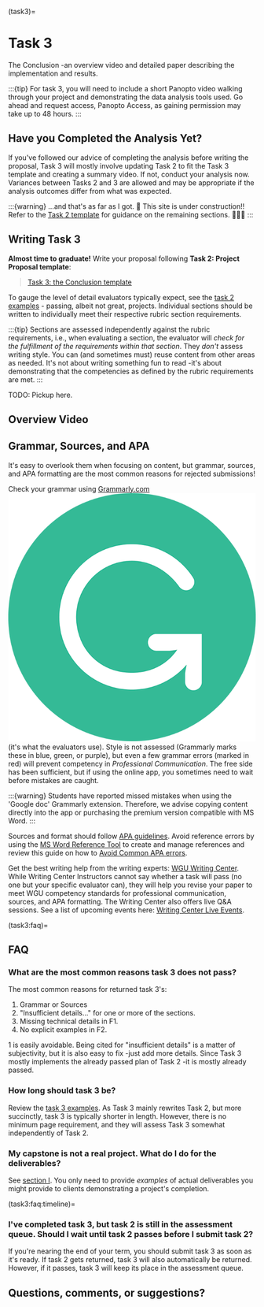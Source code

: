 (task3)=

# Task 3

The Conclusion -an overview video and detailed paper describing the implementation and results.

:::{tip}
For task 3, you will need to include a short Panopto video walking through your project and demonstrating the data analysis tools used. Go ahead and request access, Panopto Access, as gaining permission may take up to 48 hours. 
:::

## Have you Completed the Analysis Yet?

If you've followed our advice of completing the analysis before writing the proposal, Task 3 will mostly involve updating Task 2 to fit the Task 3 template and creating a summary video. If not, conduct your analysis now. Variances between Tasks 2 and 3 are allowed and may be appropriate if the analysis outcomes differ from what was expected.

:::{warning} ...and that's as far as I got. 
🚧 This site is under construction!! Refer to the [Task 2 template](resources:task2) for guidance on the remaining sections. 👷🏽‍♀️
:::

## Writing Task 3

**Almost time to graduate!** Write your proposal following **Task 2: Project Proposal template**:
> [Task 3: the Conclusion template](https://westerngovernorsuniversity-my.sharepoint.com/:w:/g/personal/jim_ashe_wgu_edu/EXd665BhwxJPrzjy35_4pLoB3oQ-2saTvR8B8V5eGKsaPA?e=OWwVw8)
> <!-- > TODO: using OneDrive link as the doc is still in development. Eventually will replace the link with a relative link to the repo. -->

To gauge the level of detail evaluators typically expect, see the [task 2 examples](resources:examples) - passing, albeit not great, projects. Individual sections should be written to individually meet their respective rubric section requirements.

:::{tip}
Sections are assessed independently against the rubric requirements, i.e., when evaluating a section, the evaluator will *check for the fulfillment of the requirements within that section*. They *don't* assess writing style. You can (and sometimes must) reuse content from other areas as needed. It's not about writing something fun to read -it's about demonstrating that the competencies as defined by the rubric requirements are met.
:::

TODO: Pickup here.
<!-- TODO HERE!! 7/20/2023-->

## Overview Video

## Grammar, Sources, and APA

It's easy to overlook them when focusing on content, but grammar, sources, and APA formatting are the most common reasons for rejected submissions!

Check your grammar using [Grammarly.com](https://www.grammarly.com/) ![grammarly_icon](https://github.com/ashejim/C769/blob/main/url_images/icon-grammarly.png?raw=true#icon) (it's what the evaluators use). Style is not assessed (Grammarly marks these in blue, green, or purple), but even a few grammar errors (marked in red) will prevent competency in *Professional Communication*. The free side has been sufficient, but if using the online app, you sometimes need to wait before mistakes are caught.

:::{warning}
Students have reported missed mistakes when using the 'Google doc' Grammarly extension. Therefore, we advise copying content directly into the app or purchasing the premium version compatible with MS Word.
:::

Sources and format should follow [APA guidelines](https://cm.wgu.edu/t5/Writing-Center-Knowledge-Base/I-Need-Help-with-APA-Style/ta-p/33524). Avoid reference errors by using the [MS Word Reference Tool](https://support.microsoft.com/en-us/office/create-a-bibliography-citations-and-references-17686589-4824-4940-9c69-342c289fa2a5) to create and manage references and review this guide on how to [Avoid Common APA errors](https://cm.wgu.edu/t5/Writing-Center-Knowledge-Base/I-Need-Help-with-APA-Style/ta-p/33524?attachment-id=333).

Get the best writing help from the writing experts: [WGU Writing Center](https://my.wgu.edu/success-centers/writing-center). While Writing Center Instructors cannot say whether a task will pass (no one but your specific evaluator can), they will help you revise your paper to meet WGU competency standards for professional communication, sources, and APA formatting. The Writing Center also offers live Q&A sessions. See a list of upcoming events here: [Writing Center Live Events](https://cm.wgu.edu/t5/Writing-Center-Knowledge-Base/Writing-Center-Live-Events/ta-p/36860).

(task3:faq)=

## FAQ

### What are the most common reasons task 3 does not pass?

The most common reasons for returned task 3's:

1. Grammar or Sources
2. "Insufficient details..." for one or more of the sections.
3. Missing technical details in F1.
4. No explicit examples in F2.

1 is easily avoidable. Being cited for "insufficient details" is a matter of subjectivity, but it is also easy to fix -just add more details. Since Task 3 mostly implements the already passed plan of Task 2 -it is mostly already passed.

### How long should task 3 be?

Review the [task 3 examples](resources:examples). As Task 3 mainly rewrites Task 2, but more succinctly, task 3 is typically shorter in length. However, there is no minimum page requirement, and they will assess Task 3 somewhat independently of Task 2.  

### My capstone is not a real project. What do I do for the deliverables?

See [section I](task3:I). You only need to provide *examples* of actual deliverables you might provide to clients demonstrating a project's completion.

(task3:faq:timeline)=

### I've completed task 3, but task 2 is still in the assessment queue. Should I wait until task 2 passes before I submit task 2?

If you're nearing the end of your term, you should submit task 3 as soon as it's ready. If task 2 gets returned, task 3 will also automatically be returned. However, if it passes, task 3 will keep its place in the assessment queue.

## Questions, comments, or suggestions?

<script
   type="text/javascript"
   src="https://utteranc.es/client.js"
   async="async"
   repo="ashejim/D195"
   issue-term="pathname"
   theme="github-light"
   label="💬 comment"
   crossorigin="anonymous"
/>